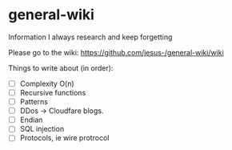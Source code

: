 # general-wiki
Information I always research and keep forgetting

Please go to the wiki: https://github.com/jesus-/general-wiki/wiki


Things to write about (in order):

- [ ] Complexity O(n)
- [ ] Recursive functions
- [ ] Patterns
- [ ] DDos -> Cloudfare blogs.
- [ ] Endian
- [ ] SQL injection
- [ ] Protocols, ie wire protrocol

